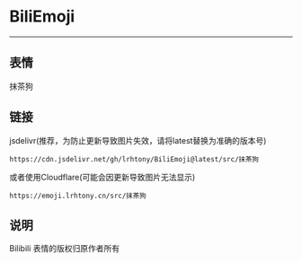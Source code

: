 # BiliEmoji
---
## 表情
抹茶狗
## 链接
jsdelivr(推荐，为防止更新导致图片失效，请将latest替换为准确的版本号)
```
https://cdn.jsdelivr.net/gh/lrhtony/BiliEmoji@latest/src/抹茶狗
```
或者使用Cloudflare(可能会因更新导致图片无法显示)
```
https://emoji.lrhtony.cn/src/抹茶狗
```
## 说明
Bilibili 表情的版权归原作者所有
